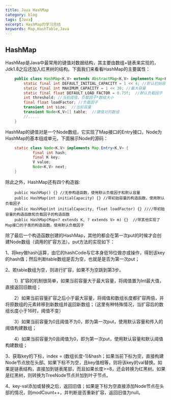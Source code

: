 ```yaml
---
title: Java HashMap
category: blog
tags: [Java]
excerpt: HashMap的学习总结
keywords: Map,HashTable,Java
---
```

## HashMap
HashMap是Java中最常用的键值对数据结构，其主要由数组+链表来实现的，Jdk1.8之后还加入红黑树的结构。下面我们来看看HashMap的主要属性：

```java
    public class HashMap<K,V> extends AbstractMap<K,V> implements Map<K,V>, Cloneable, Serializable {
        static final int DEFAULT_INITIAL_CAPACITY = 1 << 4; //默认初始容量
        static final int MAXIMUM_CAPACITY = 1 << 30; //最大容量
        static final float DEFAULT_LOAD_FACTOR = 0.75f;  //默认负载因子
        int threshold; //当前阈值，负载因子*数组大小
        final float loadFactor; //负载因子
        transient int size;  //当前容量
        transient Node<K,V>[] table;  //键值对的数组
        //.....
    }
```
HashMap的键值对是一个Node数组，它实现了Map接口的Entry接口，Node为HashMap的基本组成单元，下面展示Node的源码：
```java
    static class Node<K,V> implements Map.Entry<K,V> {
            final int hash;
            final K key;
            V value;
            Node<K,V> next;
    }
```
除此之外，HashMap还有四个构造器:
```$xslt
    public HashMap() {} //无参构造函数，使用默认负载因子和默认容量
    public HashMap(int initialCapacity) {} //带初始容量的构造函数，使用默认负载因子
    public HashMap(int initialCapacity, float loadFactor) {} ////带初始容量的构造函数和负载因子的构造函数
    public HashMap(Map<? extends K, ? extends V> m) {}  //带其他实现了Map接口的子类的构造函数，使用默认负载因子
```
除了最后一个构造函数创建的HashMap，其他的都会在第一次put的时候才会创建Node数组（调用的扩容方法）。put方法的实现如下：

1、将key做hash运算，由它的hashCode与它本身低16位做亦或操作，得到该key的hash值；然后判断table数组是否为空，也就是是否为第一次put；

2、若table数组为空，则进行扩容，如果不为空跳到第3步。

&emsp;&emsp;1）扩容的机制很简单，如果当前容量大于最大容量，将阈值置为Int最大值，直接返回旧数组；

&emsp;&emsp;2）如果当前容量扩容之后小于最大容量，将阈值和数组长度都扩容两倍，并将原数组的元素转移到新数组并返回新数组；（这里有种特殊情况，当扩容后的数组长度小于16时，阈值不变）

&emsp;&emsp;3）如果当前容量为0且阈值不为0，即为第一次put，使用默认容量和传入的阈值构建数组；

&emsp;&emsp;4）如果当前容量为0且阈值为0，即为第一次put，使用默认容量和默认阈值构建数组；

3、获取key的下标，index = (数组长度-1)&hash；如果当前下标为空，直接构建Node节点放在头部。如果下标不为空，且key值相等，则将该key的val替换。如果是链表结构，直接加到链表尾部，而且如果长度>=8，还会转换为红黑树。如果是红黑树，则转换为TreeNode节点并加到叶子节点。

4、key-val添加或替换之后，返回旧值；如果是下标为空直接添加Node节点在头部的情况，则modCount++，并判断是否重新扩容，返回旧值为null。



